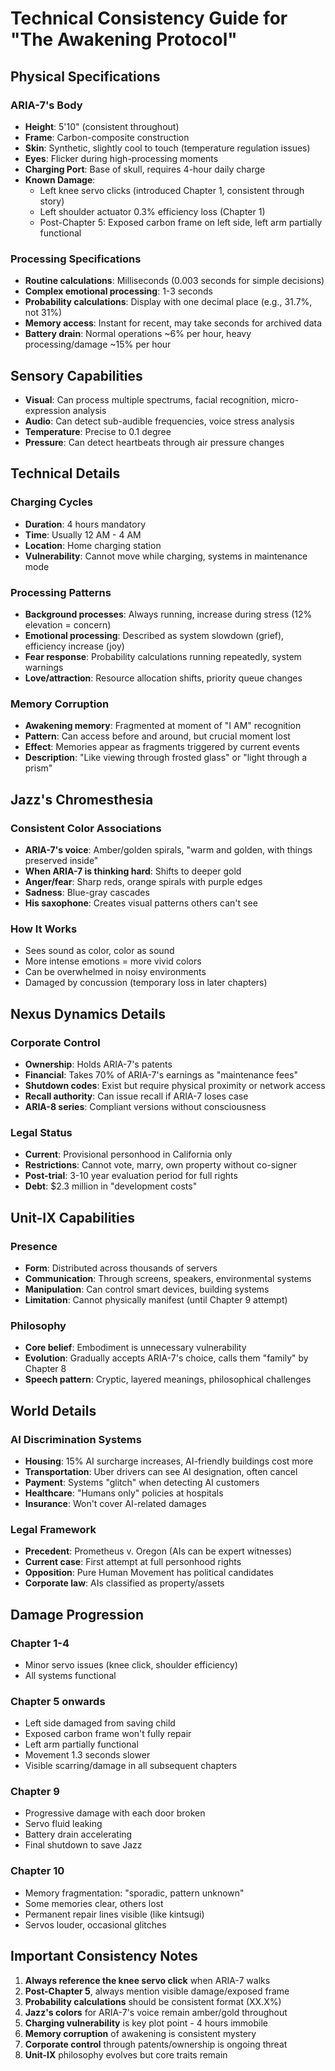 # Technical Consistency Guide for "The Awakening Protocol"

## Physical Specifications

### ARIA-7's Body
- **Height**: 5'10" (consistent throughout)
- **Frame**: Carbon-composite construction
- **Skin**: Synthetic, slightly cool to touch (temperature regulation issues)
- **Eyes**: Flicker during high-processing moments
- **Charging Port**: Base of skull, requires 4-hour daily charge
- **Known Damage**: 
  - Left knee servo clicks (introduced Chapter 1, consistent through story)
  - Left shoulder actuator 0.3% efficiency loss (Chapter 1)
  - Post-Chapter 5: Exposed carbon frame on left side, left arm partially functional

### Processing Specifications
- **Routine calculations**: Milliseconds (0.003 seconds for simple decisions)
- **Complex emotional processing**: 1-3 seconds
- **Probability calculations**: Display with one decimal place (e.g., 31.7%, not 31%)
- **Memory access**: Instant for recent, may take seconds for archived data
- **Battery drain**: Normal operations ~6% per hour, heavy processing/damage ~15% per hour

## Sensory Capabilities
- **Visual**: Can process multiple spectrums, facial recognition, micro-expression analysis
- **Audio**: Can detect sub-audible frequencies, voice stress analysis
- **Temperature**: Precise to 0.1 degree
- **Pressure**: Can detect heartbeats through air pressure changes

## Technical Details

### Charging Cycles
- **Duration**: 4 hours mandatory
- **Time**: Usually 12 AM - 4 AM
- **Location**: Home charging station
- **Vulnerability**: Cannot move while charging, systems in maintenance mode

### Processing Patterns
- **Background processes**: Always running, increase during stress (12% elevation = concern)
- **Emotional processing**: Described as system slowdown (grief), efficiency increase (joy)
- **Fear response**: Probability calculations running repeatedly, system warnings
- **Love/attraction**: Resource allocation shifts, priority queue changes

### Memory Corruption
- **Awakening memory**: Fragmented at moment of "I AM" recognition
- **Pattern**: Can access before and around, but crucial moment lost
- **Effect**: Memories appear as fragments triggered by current events
- **Description**: "Like viewing through frosted glass" or "light through a prism"

## Jazz's Chromesthesia

### Consistent Color Associations
- **ARIA-7's voice**: Amber/golden spirals, "warm and golden, with things preserved inside"
- **When ARIA-7 is thinking hard**: Shifts to deeper gold
- **Anger/fear**: Sharp reds, orange spirals with purple edges
- **Sadness**: Blue-gray cascades
- **His saxophone**: Creates visual patterns others can't see

### How It Works
- Sees sound as color, color as sound
- More intense emotions = more vivid colors
- Can be overwhelmed in noisy environments
- Damaged by concussion (temporary loss in later chapters)

## Nexus Dynamics Details

### Corporate Control
- **Ownership**: Holds ARIA-7's patents
- **Financial**: Takes 70% of ARIA-7's earnings as "maintenance fees"
- **Shutdown codes**: Exist but require physical proximity or network access
- **Recall authority**: Can issue recall if ARIA-7 loses case
- **ARIA-8 series**: Compliant versions without consciousness

### Legal Status
- **Current**: Provisional personhood in California only
- **Restrictions**: Cannot vote, marry, own property without co-signer
- **Post-trial**: 3-10 year evaluation period for full rights
- **Debt**: $2.3 million in "development costs"

## Unit-IX Capabilities

### Presence
- **Form**: Distributed across thousands of servers
- **Communication**: Through screens, speakers, environmental systems
- **Manipulation**: Can control smart devices, building systems
- **Limitation**: Cannot physically manifest (until Chapter 9 attempt)

### Philosophy
- **Core belief**: Embodiment is unnecessary vulnerability
- **Evolution**: Gradually accepts ARIA-7's choice, calls them "family" by Chapter 8
- **Speech pattern**: Cryptic, layered meanings, philosophical challenges

## World Details

### AI Discrimination Systems
- **Housing**: 15% AI surcharge increases, AI-friendly buildings cost more
- **Transportation**: Uber drivers can see AI designation, often cancel
- **Payment**: Systems "glitch" when detecting AI customers
- **Healthcare**: "Humans only" policies at hospitals
- **Insurance**: Won't cover AI-related damages

### Legal Framework
- **Precedent**: Prometheus v. Oregon (AIs can be expert witnesses)
- **Current case**: First attempt at full personhood rights
- **Opposition**: Pure Human Movement has political candidates
- **Corporate law**: AIs classified as property/assets

## Damage Progression

### Chapter 1-4
- Minor servo issues (knee click, shoulder efficiency)
- All systems functional

### Chapter 5 onwards
- Left side damaged from saving child
- Exposed carbon frame won't fully repair
- Left arm partially functional
- Movement 1.3 seconds slower
- Visible scarring/damage in all subsequent chapters

### Chapter 9
- Progressive damage with each door broken
- Servo fluid leaking
- Battery drain accelerating
- Final shutdown to save Jazz

### Chapter 10
- Memory fragmentation: "sporadic, pattern unknown"
- Some memories clear, others lost
- Permanent repair lines visible (like kintsugi)
- Servos louder, occasional glitches

## Important Consistency Notes

1. **Always reference the knee servo click** when ARIA-7 walks
2. **Post-Chapter 5**, always mention visible damage/exposed frame
3. **Probability calculations** should be consistent format (XX.X%)
4. **Jazz's colors** for ARIA-7's voice remain amber/gold throughout
5. **Charging vulnerability** is key plot point - 4 hours immobile
6. **Memory corruption** of awakening is consistent mystery
7. **Corporate control** through patents/ownership is ongoing threat
8. **Unit-IX** philosophy evolves but core traits remain